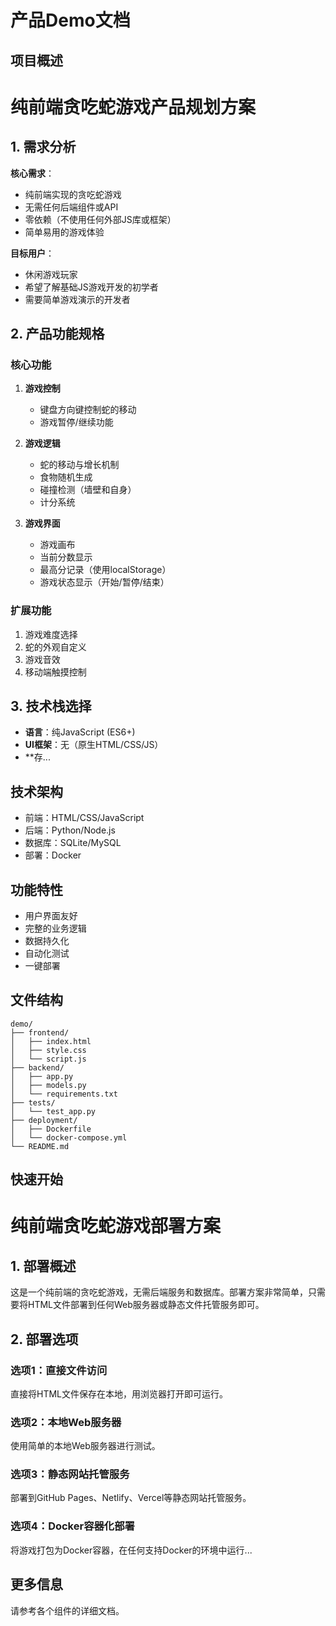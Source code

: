# 产品Demo文档

## 项目概述
# 纯前端贪吃蛇游戏产品规划方案

## 1. 需求分析

**核心需求**：
- 纯前端实现的贪吃蛇游戏
- 无需任何后端组件或API
- 零依赖（不使用任何外部JS库或框架）
- 简单易用的游戏体验

**目标用户**：
- 休闲游戏玩家
- 希望了解基础JS游戏开发的初学者
- 需要简单游戏演示的开发者

## 2. 产品功能规格

### 核心功能
1. **游戏控制**
   - 键盘方向键控制蛇的移动
   - 游戏暂停/继续功能

2. **游戏逻辑**
   - 蛇的移动与增长机制
   - 食物随机生成
   - 碰撞检测（墙壁和自身）
   - 计分系统

3. **游戏界面**
   - 游戏画布
   - 当前分数显示
   - 最高分记录（使用localStorage）
   - 游戏状态显示（开始/暂停/结束）

### 扩展功能
1. 游戏难度选择
2. 蛇的外观自定义
3. 游戏音效
4. 移动端触摸控制

## 3. 技术栈选择

- **语言**：纯JavaScript (ES6+)
- **UI框架**：无（原生HTML/CSS/JS）
- **存...

## 技术架构
- 前端：HTML/CSS/JavaScript
- 后端：Python/Node.js
- 数据库：SQLite/MySQL
- 部署：Docker

## 功能特性
- 用户界面友好
- 完整的业务逻辑
- 数据持久化
- 自动化测试
- 一键部署

## 文件结构
```
demo/
├── frontend/
│   ├── index.html
│   ├── style.css
│   └── script.js
├── backend/
│   ├── app.py
│   ├── models.py
│   └── requirements.txt
├── tests/
│   └── test_app.py
├── deployment/
│   ├── Dockerfile
│   └── docker-compose.yml
└── README.md
```

## 快速开始
# 纯前端贪吃蛇游戏部署方案

## 1. 部署概述

这是一个纯前端的贪吃蛇游戏，无需后端服务和数据库。部署方案非常简单，只需要将HTML文件部署到任何Web服务器或静态文件托管服务即可。

## 2. 部署选项

### 选项1：直接文件访问
直接将HTML文件保存在本地，用浏览器打开即可运行。

### 选项2：本地Web服务器
使用简单的本地Web服务器进行测试。

### 选项3：静态网站托管服务
部署到GitHub Pages、Netlify、Vercel等静态网站托管服务。

### 选项4：Docker容器化部署
将游戏打包为Docker容器，在任何支持Docker的环境中运行...

## 更多信息
请参考各个组件的详细文档。
